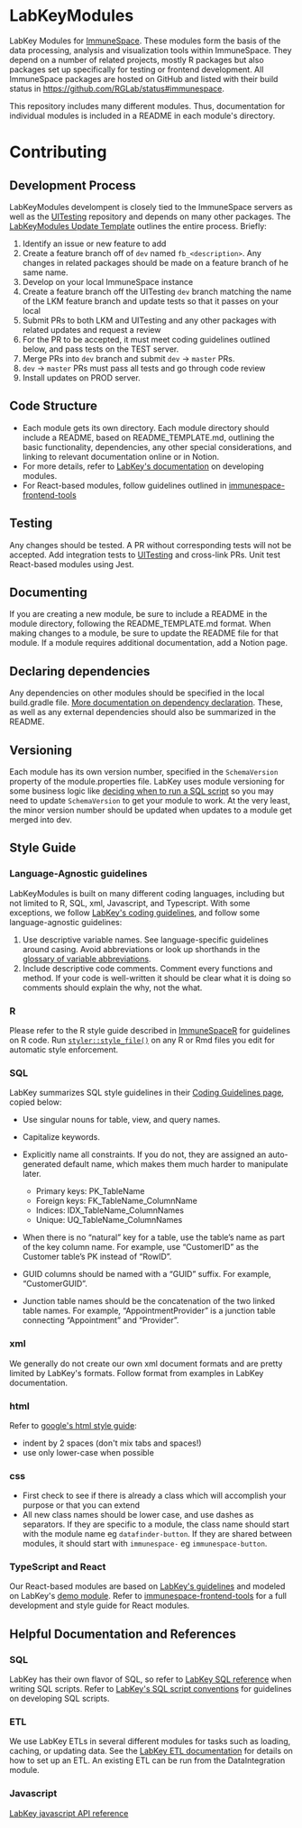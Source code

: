 LabKeyModules
=============

LabKey Modules for [ImmuneSpace](https://www.immunespace.org/). These modules form the basis of the data processing, analysis and visualization tools within ImmuneSpace. They depend on a number of related projects, mostly R packages but also packages set up specifically for testing or frontend development. All ImmuneSpace packages are hosted on GitHub and listed with their build status in https://github.com/RGLab/status#immunespace. 

This repository includes many different modules. Thus, documentation for individual modules is included in a README in each module's directory. 

# Contributing

## Development Process
LabKeyModules develompent is closely tied to the ImmuneSpace servers as well as the [UITesting](https://github.com/RGLab/UITesting) repository and depends on many other packages. The [LabKeyModules Update Template](https://www.notion.so/rglab/LK-Modules-Update-Template-6b92a99810274cb09d1ea4a70aa1f2a1) outlines the entire process. Briefly: 

1. Identify an issue or new feature to add  
2. Create a feature branch off of `dev` named `fb_<description>`. Any changes in related packages should be made on a feature branch of he same name.  
3. Develop on your local ImmuneSpace instance  
4. Create a feature branch off the UITesting `dev` branch matching the name of the LKM feature branch and update tests so that it passes on your local  
5. Submit PRs to both LKM and UITesting and any other packages with related updates and request a review  
6. For the PR to be accepted, it must meet coding guidelines outlined below, and pass tests on the TEST server.  
7. Merge PRs into `dev` branch and submit `dev` -> `master` PRs.   
8. `dev` -> `master` PRs must pass all tests and go through code review  
9. Install updates on PROD server.  


## Code Structure
* Each module gets its own directory. Each module directory should include a README, based on README_TEMPLATE.md, outlining the basic functionality, dependencies, any other special considerations, and linking to relevant documentation online or in Notion.  
* For more details, refer to [LabKey's documentation](https://www.labkey.org/Documentation/wiki-page.view?name=simpleModules) on developing modules.   
* For React-based modules, follow guidelines outlined in [immunespace-frontend-tools](https://github.com/RGLab/ImmunespaceFrontendTools)  

## Testing

Any changes should be tested. A PR without corresponding tests will not be accepted. Add integration tests to [UITesting](https://github.com/RGLab/UITesting) and cross-link PRs. Unit test React-based modules using Jest. 

## Documenting

If you are creating a new module, be sure to include a README in the module directory, following the README_TEMPLATE.md format. When making changes to a module, be sure to update the README file for that module. If a module requires additional documentation, add a Notion page. 

## Declaring dependencies
Any dependencies on other modules should be specified in the local build.gradle file. [More documentation on dependency declaration](https://www.labkey.org/Documentation/Archive/20.11/wiki-page.view?name=gradleDepend). These, as well as any external dependencies should also be summarized in the README.  

## Versioning
Each module has its own version number, specified in the `SchemaVersion` property of the module.properties file. LabKey uses module versioning for some business logic like [deciding when to run a SQL script](https://www.labkey.org/Documentation/wiki-page.view?name=sqlScripts) so you may need to update `SchemaVersion` to get your module to work. At the very least, the minor version number should be updated when updates to a module get merged into dev. 

## Style Guide

### Language-Agnostic guidelines  

LabKeyModules is built on many different coding languages, including but not limited to R, SQL, xml, Javascript, and Typescript. With some exceptions, we follow [LabKey's coding guidelines](https://www.labkey.org/Documentation/wiki-page.view?name=codingGuidelines), and follow some language-agnostic guidelines: 

1. Use descriptive variable names. See language-specific guidelines around casing. Avoid abbreviations or look up shorthands in the [glossary of variable abbreviations](https://www.notion.so/rglab/Glossary-of-variable-abbreviations-e205838b1f534abc903fa8c2228a6d7f).   
1. Include descriptive code comments. Comment every functions and method. If your code is well-written it should be clear what it is doing so comments should explain the why, not the what. 

### R

Please refer to the R style guide described in [ImmuneSpaceR](https://github.com/RGLab/ImmuneSpaceR/blob/master/CONTRIBUTING.md#package-development-guide) for guidelines on R code. Run [`styler::style_file()`](https://styler.r-lib.org/reference/style_file.html) on any R or Rmd files you edit for automatic style enforcement. 

### SQL

LabKey summarizes SQL style guidelines in their [Coding Guidelines page](https://www.labkey.org/Documentation/wiki-page.view?name=codingGuidelines), copied below: 

* Use singular nouns for table, view, and query names.
* Capitalize keywords.
* Explicitly name all constraints. If you do not, they are assigned an auto-generated default name, which makes them much harder to manipulate later.

    * Primary keys: PK_TableName
    * Foreign keys: FK_TableName_ColumnName
    * Indices: IDX_TableName_ColumnNames
    * Unique: UQ_TableName_ColumnNames

* When there is no “natural” key for a table, use the table’s name as part of the key column name. For example, use “CustomerID” as the Customer table’s PK instead of “RowID”.
* GUID columns should be named with a “GUID” suffix. For example, “CustomerGUID”.
* Junction table names should be the concatenation of the two linked table names. For example, “AppointmentProvider” is a junction table connecting “Appointment” and “Provider”.

### xml
We generally do not create our own xml document formats and are pretty limited by LabKey's formats. Follow format from examples in LabKey documentation. 

### html
Refer to [google's html style guide](https://google.github.io/styleguide/htmlcssguide.html):
* indent by 2 spaces (don't mix tabs and spaces!)
* use only lower-case when possible

### css
*  First check to see if there is already a class which will accomplish your purpose or that you can extend
*  All new class names should be lower case, and use dashes as separators. If they are specific to a module, the class name should start with the module name eg `datafinder-button`. If they are shared between modules, it should start with `immunespace-` eg `immunespace-button`.

### TypeScript and React
Our React-based modules are based on [LabKey's guidelines](https://www.labkey.org/Documentation/wiki-page.view?name=reactJSdev) and modeled on LabKey's [demo module](https://github.com/LabKey/tutorialModules/tree/develop/demo). Refer to [immunespace-frontend-tools](https://github.com/RGLab/ImmunespaceFrontendTools) for a full development and style guide for React modules. 

## Helpful Documentation and References

### SQL 

LabKey has their own flavor of SQL, so refer to [LabKey SQL reference](https://www.labkey.org/Documentation/wiki-page.view?name=labkeysql) when writing SQL scripts. Refer to [LabKey's SQL script conventions](https://www.labkey.org/Documentation/wiki-page.view?name=sqlScriptConventions) for guidelines on developing SQL scripts. 

### ETL

We use LabKey ETLs in several different modules for tasks such as loading, caching, or updating data. See the [LabKey ETL documentation](https://www.labkey.org/Documentation/wiki-page.view?name=etlModule) for details on how to set up an ETL. An existing ETL can be run from the DataIntegration module. 

### Javascript

[LabKey javascript API reference](https://www.labkey.org/download/clientapi_docs/javascript-api/)
